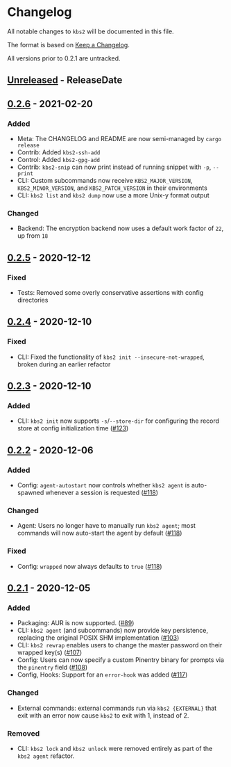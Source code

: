 # Changelog
All notable changes to `kbs2` will be documented in this file.

The format is based on [Keep a Changelog](https://keepachangelog.com/en/1.0.0/).

All versions prior to 0.2.1 are untracked.

<!-- @next-header@ -->

## [Unreleased] - ReleaseDate

## [0.2.6] - 2021-02-20

### Added

* Meta: The CHANGELOG and README are now semi-managed by `cargo release`
* Contrib: Added `kbs2-ssh-add`
* Control: Added `kbs2-gpg-add`
* Contrib: `kbs2-snip` can now print instead of running snippet with `-p`, `--print`
* CLI: Custom subcommands now receive `KBS2_MAJOR_VERSION`, `KBS2_MINOR_VERSION`, and
`KBS2_PATCH_VERSION` in their environments
* CLI: `kbs2 list` and `kbs2 dump` now use a more Unix-y format output

### Changed

* Backend: The encryption backend now uses a default work factor of `22`, up from `18`

## [0.2.5] - 2020-12-12

### Fixed

* Tests: Removed some overly conservative assertions with config directories

## [0.2.4] - 2020-12-10

### Fixed

* CLI: Fixed the functionality of `kbs2 init --insecure-not-wrapped`, broken
during an earlier refactor

## [0.2.3] - 2020-12-10

### Added

* CLI: `kbs2 init` now supports `-s`/`--store-dir` for configuring the record store at
config initialization time ([#123](https://github.com/woodruffw/kbs2/pull/118))

## [0.2.2] - 2020-12-06

### Added

* Config: `agent-autostart` now controls whether `kbs2 agent` is auto-spawned whenever a session is
requested ([#118](https://github.com/woodruffw/kbs2/pull/118))

### Changed

* Agent: Users no longer have to manually run `kbs2 agent`; most commands will now auto-start the
agent by default ([#118](https://github.com/woodruffw/kbs2/pull/118))

### Fixed

* Config: `wrapped` now always defaults to `true` ([#118](https://github.com/woodruffw/kbs2/pull/118))

## [0.2.1] - 2020-12-05

### Added

* Packaging: AUR is now supported. ([#89](https://github.com/woodruffw/kbs2/pull/89))
* CLI: `kbs2 agent` (and subcommands) now provide key persistence, replacing the original POSIX SHM
implementation ([#103](https://github.com/woodruffw/kbs2/pull/103))
* CLI: `kbs2 rewrap` enables users to change the master password on their wrapped key(s)
([#107](https://github.com/woodruffw/kbs2/pull/107))
* Config: Users can now specify a custom Pinentry binary for prompts via the `pinentry` field
([#108](https://github.com/woodruffw/kbs2/pull/108))
* Config, Hooks: Support for an `error-hook` was added
([#117](https://github.com/woodruffw/kbs2/pull/117))

### Changed

* External commands: external commands run via `kbs2 {EXTERNAL}` that exit with an error now
cause `kbs2` to exit with 1, instead of 2.

### Removed

* CLI: `kbs2 lock` and `kbs2 unlock` were removed entirely as part of the `kbs2 agent` refactor.

<!-- @next-url@ -->
[Unreleased]: https://github.com/woodruffw/kbs2/compare/v0.2.6...HEAD
[0.2.6]: https://github.com/woodruffw/kbs2/compare/v0.2.5...v0.2.6
[0.2.5]: https://github.com/woodruffw/kbs2/releases/tag/v0.2.5
[0.2.4]: https://github.com/woodruffw/kbs2/releases/tag/v0.2.4
[0.2.3]: https://github.com/woodruffw/kbs2/releases/tag/v0.2.3
[0.2.2]: https://github.com/woodruffw/kbs2/releases/tag/v0.2.2
[0.2.1]: https://github.com/woodruffw/kbs2/releases/tag/v0.2.1

